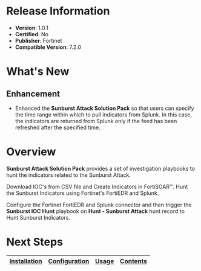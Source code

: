 # Release Information

- **Version**: 1.0.1
- **Certified**: No
- **Publisher**: Fortinet
- **Compatible Version**: 7.2.0

# What's New

## Enhancement

* Enhanced the **Sunburst Attack Solution Pack** so that users can specify the time range within which to pull indicators from Splunk. In this case, the indicators are returned from Splunk only if the feed has been refreshed after the specified time.

# Overview
**Sunburst Attack Solution Pack** provides a set of investigation playbooks to hunt the indicators related to the Sunburst Attack.

Download IOC's from CSV file and Create Indicators in FortiSOAR™. Hunt the Sunburst Indicators using Fortinet's FortiEDR and Splunk.

Configure the Fortinet FortiEDR and Splunk connector and then trigger the **Sunburst IOC Hunt** playbook on **Hunt - Sunburst Attack** hunt record to Hunt Sunburst Indicators.

# Next Steps

| [Installation](https://github.com/fortinet-fortisoar/solution-pack-sunburst-attack/blob/develop/docs/setup.md#installation) | [Configuration](https://github.com/fortinet-fortisoar/solution-pack-sunburst-attack/blob/develop/docs/setup.md#configuration) | [Usage](https://github.com/fortinet-fortisoar/solution-pack-sunburst-attack/blob/develop/docs/usage.md) | [Contents](https://github.com/fortinet-fortisoar/solution-pack-sunburst-attack/blob/develop/docs/contents.md) |
|--------------------------------------------|----------------------------------------------|------------------------|------------------------------|
